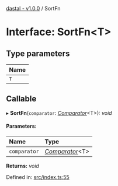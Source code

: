 [dastal - v1.0.0](../README.md) / SortFn

# Interface: SortFn<T\>

## Type parameters

| Name |
| :------ |
| `T` |

## Callable

▸ **SortFn**(`comparator`: [*Comparator*](comparator.md)<T\>): *void*

#### Parameters:

| Name | Type |
| :------ | :------ |
| `comparator` | [*Comparator*](comparator.md)<T\> |

**Returns:** *void*

Defined in: [src/index.ts:55](https://github.com/havelessbemore/dastal/blob/27768c3/src/index.ts#L55)
